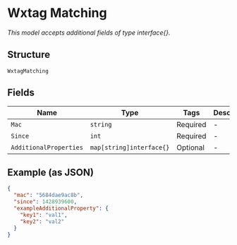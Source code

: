 
# Wxtag Matching

*This model accepts additional fields of type interface{}.*

## Structure

`WxtagMatching`

## Fields

| Name | Type | Tags | Description |
|  --- | --- | --- | --- |
| `Mac` | `string` | Required | - |
| `Since` | `int` | Required | - |
| `AdditionalProperties` | `map[string]interface{}` | Optional | - |

## Example (as JSON)

```json
{
  "mac": "5684dae9ac8b",
  "since": 1428939600,
  "exampleAdditionalProperty": {
    "key1": "val1",
    "key2": "val2"
  }
}
```


